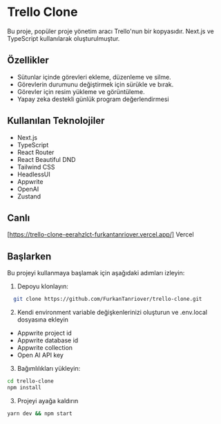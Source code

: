 # Trello Clone

Bu proje, popüler proje yönetim aracı Trello'nun bir kopyasıdır. Next.js ve TypeScript kullanılarak oluşturulmuştur.

## Özellikler

- Sütunlar içinde görevleri ekleme, düzenleme ve silme.
- Görevlerin durumunu değiştirmek için sürükle ve bırak.
- Görevler için resim yükleme ve görüntüleme.
- Yapay zeka destekli günlük program değerlendirmesi

## Kullanılan Teknolojiler

- Next.js
- TypeScript
- React Router
- React Beautiful DND
- Tailwind CSS
- HeadlessUI
- Appwrite
- OpenAI
- Zustand

## Canlı
[https://trello-clone-eerahzlct-furkantanriover.vercel.app/] Vercel

## Başlarken

Bu projeyi kullanmaya başlamak için aşağıdaki adımları izleyin:

1. Depoyu klonlayın:

 ```bash
   git clone https://github.com/FurkanTanriover/trello-clone.git
   ```
   
2. Kendi environment variable değişkenlerinizi oluşturun ve .env.local dosyasına ekleyin

- Appwrite project id
- Appwrite database id
- Appwrite collection 
- Open AI API key  
   
3. Bağımlılıkları yükleyin:

```bash
cd trello-clone
npm install
```
3. Projeyi ayağa kaldırın

```bash
yarn dev && npm start
```
